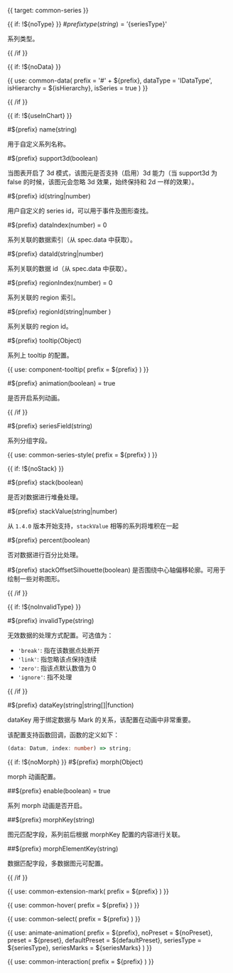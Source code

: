 {{ target: common-series }}

<!-- ISeriesSpec -->

{{ if: !${noType} }} #${prefix} type(string) = '${seriesType}'

系列类型。

{{ /if }}

{{ if: !${noData} }}

{{ use: common-data(
  prefix = '#' + ${prefix},
  dataType = 'IDataType',
  isHierarchy = ${isHierarchy},
  isSeries = true
) }}

{{ /if }}

{{ if: !${useInChart} }}

#${prefix} name(string)

用于自定义系列名称。

#${prefix} support3d(boolean)

当图表开启了 3d 模式，该图元是否支持（启用）3d 能力（当 support3d 为 false 的时候，该图元会忽略 3d 效果，始终保持和 2d 一样的效果）。

#${prefix} id(string|number)

用户自定义的 series id，可以用于事件及图形查找。

#${prefix} dataIndex(number) = 0

系列关联的数据索引（从 spec.data 中获取）。

#${prefix} dataId(string|number)

系列关联的数据 id（从 spec.data 中获取）。

#${prefix} regionIndex(number) = 0

系列关联的 region 索引。

#${prefix} regionId(string|number )

系列关联的 region id。

#${prefix} tooltip(Object)

系列上 tooltip 的配置。

{{ use: component-tooltip(
  prefix = ${prefix}
) }}

#${prefix} animation(boolean) = true

是否开启系列动画。

{{ /if }}

#${prefix} seriesField(string)

系列分组字段。

{{ use: common-series-style(
  prefix = ${prefix}
) }}

{{ if: !${noStack} }}

#${prefix} stack(boolean)

是否对数据进行堆叠处理。

#${prefix} stackValue(string|number)

从 `1.4.0` 版本开始支持，`stackValue` 相等的系列将堆积在一起

#${prefix} percent(boolean)

否对数据进行百分比处理。

#${prefix} stackOffsetSilhouette(boolean)
是否围绕中心轴偏移轮廓。可用于绘制一些对称图形。

{{ /if }}

{{ if: !${noInvalidType} }}

#${prefix} invalidType(string)

无效数据的处理方式配置。可选值为：

- `'break'`: 指在该数据点处断开
- `'link'`: 指忽略该点保持连续
- `'zero'`: 指该点默认数值为 0
- `'ignore'`: 指不处理

{{ /if }}

#${prefix} dataKey(string|string[]|function)

dataKey 用于绑定数据与 Mark 的关系，该配置在动画中非常重要。

该配置支持函数回调，函数的定义如下：

```ts
(data: Datum, index: number) => string;
```

{{ if: !${noMorph} }}
#${prefix} morph(Object)

morph 动画配置。

##${prefix} enable(boolean) = true

系列 morph 动画是否开启。

##${prefix} morphKey(string)

图元匹配字段，系列前后根据 morphKey 配置的内容进行关联。

##${prefix} morphElementKey(string)

数据匹配字段，多数据图元可配置。

{{ /if }}

{{ use: common-extension-mark(
  prefix = ${prefix}
) }}

<!-- (IExtensionMarkSpec<Exclude<EnableMarkType, MarkTypeEnum.group>> | IExtensionGroupMarkSpec)[]; -->

{{ use: common-hover(
  prefix = ${prefix}
) }}

{{ use: common-select(
  prefix = ${prefix}
) }}

{{ use: animate-animation(
  prefix = ${prefix},
  noPreset = ${noPreset},
  preset = ${preset},
  defaultPreset = ${defaultPreset},
  seriesType = ${seriesType},
  seriesMarks = ${seriesMarks}
) }}

{{ use: common-interaction(
  prefix = ${prefix}
) }}
